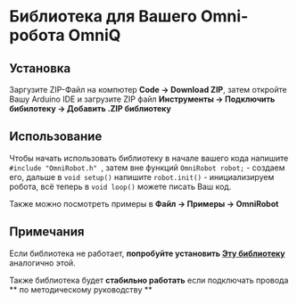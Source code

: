 # Библиотека для Вашего Omni-робота OmniQ 

## Установка

Заргузите ZIP-Файл на компютер **Code -> Download ZIP**, затем откройте Вашу Arduino IDE и загрузите ZIP файл **Инструменты -> Подключить бибилотеку -> Добавить .ZIP библиотеку** 

## Использование 
  Чтобы начать использовать библиотеку в начале вашего кода напишите ```#include "OmniRobot.h" ```, затем вне функций ```OmniRobot robot;``` - создаем его, дальше в ``` void setup() ``` напишите ```robot.init()``` - инициализируем робота, всё теперь в ```void loop()``` можете писать Ваш код.
  
  Также можно посмотреть примеры в **Файл -> Примеры -> OmniRobot**
  
## Примечания 
  Если библиотека не работает, **попробуйте установить [Эту библиотеку]([https://pages.github.com/](https://github.com/xreef/PCF8574_library))**  аналогично этой.

  Также библиотека будет **стабильно работать**  если подключать провода ** по методическому руководству ** 

